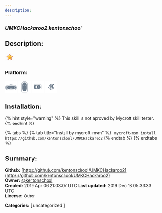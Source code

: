 ```yaml
---
description: 
---
```


### _UMKCHackaroo2.kentonschool_  
## Description:  
  
  
![](../.gitbook/assets/star.png)  
  
### Platform:  
 ![Mark I](../.gitbook/assets/mark-1-icon.png)  ![Mark II](../.gitbook/assets/mark-2-icon.png)  ![Picroft](../.gitbook/assets/picroft-icon.png)  ![plasmoid](../.gitbook/assets/kde.png)   
## Installation:  
{% hint style="warning" %}
This skill is not aproved by Mycroft skill tester.
{% endhint %}
    
{% tabs %}
{% tab title="Install by mycroft-msm" %}
``` mycroft-msm install https://github.com/kentonschool/UMKCHackaroo2```
{% endtab %}
  {% endtabs %}
    
## Summary:  
**Github:** [https://github.com/kentonschool/UMKCHackaroo2](https://github.com/kentonschool/UMKCHackaroo2)  
**Owner:** [@kentonschool](https://github.com/kentonschool)  
**Created:** 2019 Apr 06 21:03:07 UTC  **Last updated:** 2019 Dec 18 05:33:33 UTC  
**License:** Other  
  
**Categories:** [ uncategorized ]   
